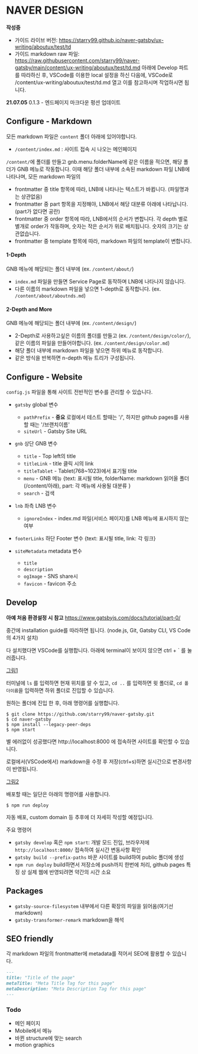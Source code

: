 # NAVER DESIGN

**작성중**

- 가이드 라이브 버전: https://starry99.github.io/naver-gatsby/ux-writing/aboutux/test/td 
- 가이드 markdown raw 파일: https://raw.githubusercontent.com/starry99/naver-gatsby/main/content/ux-writing/aboutux/test/td.md
아래에 Develop 파트를 따라하신 후, VSCode를 이용한 local 설정을 하신 다음에, VSCode로 /content/ux-writing/aboutux/test/td.md 열고 이를 참고하시며 작업하시면 됩니다.

**21.07.05**
0.1.3 - 엔드페이지 마크다운 펑션 업데이트



## Configure - Markdown

모든 markdown 파일은 `content` 폴더 아래에 있어야합니다.

- `/content/index.md` : 사이트 접속 시 나오는 메인페이지

`/content/`에 폴더를 만들고 gnb.menu.folderName에 같은 이름을 적으면, 해당 폴더가 GNB 메뉴로 작동합니다.
이때 해당 폴더 내부에 소속된 markdown 파일 LNB에 나타나며, 모든 markdown 파일의
- frontmatter 중 title 항목에 따라, LNB에 나타나는 텍스트가 바뀝니다. (파일명과는 상관없음)
- frontmatter 중 part 항목을 지정해야, LNB에서 해당 대분류 아래에 나타납니다. (part가 없다면 공란)
- frontmatter 중 order 항목에 따라, LNB에서의 순서가 변합니다. 각 depth 별로 별개로 order가 작동하며, 숫자는 작은 순서가 위로 배치됩니다. 숫자의 크기는 상관없습니다.
- frontmatter 중 template 항목에 따라, markdown 파일의 template이 변합니다.

#### 1-Depth

GNB 메뉴에 해당되는 폴더 내부에 (ex. `/content/about/`) 
- `index.md` 파일을 만들면 Service Page로 동작하며 LNB에 나타나지 않습니다.
- 다른 이름의 markdown 파일을 넣으면 1-depth로 동작합니다. (ex. `/content/about/aboutnds.md`)

#### 2-Depth and More

GNB 메뉴에 해당되는 폴더 내부에 (ex. `/content/design/`)
- 2-Depth로 사용하고싶은 이름의 폴더를 만들고 (ex. `/content/design/color/`), 같은 이름의 파일을 만들어야합니다. (ex. `/content/design/color.md`)
- 해당 폴더 내부에 markdown 파일을 넣으면 하위 메뉴로 동작합니다. 
- 같은 방식을 반복하면 n-depth 메뉴 트리가 구성됩니다.

## Configure - Website

`config.js` 파일을 통해 사이트 전반적인 변수를 관리할 수 있습니다.

- `gatsby` global 변수
    - `pathPrefix` - **중요** 로컬에서 테스트 할때는 '/', 하지만 github pages를 사용할 때는 '/브랜치이름' 
    - `siteUrl` - Gatsby Site URL

- `gnb` 상단 GNB 변수
    - `title` - Top left의 title 
    - `titleLink` - title 클릭 시의 link
    - `titleTablet` - Tablet(768~1023)에서 표기될 title
    - `menu` - GNB 메뉴 {text: 표시될 title, folderName: markdown 읽어올 폴더 (/content/아래), part: 각 메뉴에 사용될 대분류 }
    - `search` - 검색

- `lnb` 좌측 LNB 변수
    - `ignoreIndex` - index.md 파일(서비스 페이지)를 LNB 메뉴에 표시하지 않는 여부

- `footerLinks` 하단 Footer 변수 {text: 표시될 title, link: 각 링크}

- `siteMetadata` metadata 변수
    - `title` 
    - `description`
    - `ogImage` - SNS share시
    - `favicon` - favicon 주소

## Develop

**아예 처음 환경설정 시 참고** https://www.gatsbyjs.com/docs/tutorial/part-0/ 

중간에 installation guide를 따라하면 됩니다. (node.js, Git, Gatsby CLI, VS Code의 4가지 설치) 

다 설치했다면 VSCode를 실행합니다. 아래에 terminal이 보이지 않으면 ctrl + ` 를 눌러줍니다.

[그림1](https://i.ibb.co/K7PxL9J/test.png)

터미널에 `ls` 를 입력하면 현재 위치를 알 수 있고, `cd ..` 를 입력하면 윗 폴더로, `cd 폴더이름`을 입력하면 하위 폴더로 진입할 수 있습니다.

원하는 폴더에 진입 한 후, 아래 명령어를 실행합니다.

```
$ git clone https://github.com/starry99/naver-gatsby.git 
$ cd naver-gatsby
$ npm install --legacy-peer-deps
$ npm start
```

별 에러없이 성공했다면 http://localhost:8000 에 접속하면 사이트를 확인할 수 있습니다.

로컬에서(VSCode에서) markdown을 수정 후 저장(ctrl+s)하면 실시간으로 변경사항이 반영됩니다.

[그림2](https://i.ibb.co/4RFdjKv/dasdsa.png) 

배포할 때는 일단은 아래의 명령어를 사용합니다.

```
$ npm run deploy
```

자동 배포, custom domain 등 추후에 더 자세히 작성할 예정입니다.


주요 명령어
- `gatsby develop` 혹은 `npm start`:  개발 모드 진입, 브라우저에 `http://localhost:8000/` 접속하여 실시간 변동사항 확인
- `gatsby build --prefix-paths` 바꾼 사이트를 build하여 public 폴더에 생성
- `npm run deploy` build하면서 저장소에 push까지 한번에 처리, github pages 특징 상 실제 웹에 반영되려면 약간의 시간 소요 


## Packages 

- `gatsby-source-filesystem` 내부에서 다른 확장의 파일을 읽어옴(여기선 markdown)
- `gatsby-transformer-remark` markdown을 해석

## SEO friendly

각 markdown 파일의 frontmatter에 metadata를 적어서 SEO에 활용할 수 있습니다.

```markdown
---
title: "Title of the page"
metaTitle: "Meta Title Tag for this page"
metaDescription: "Meta Description Tag for this page"
---
```

### Todo

- 메인 페이지
- Mobile에서 메뉴 
- 바뀐 structure에 맞는 search
- motion graphics
